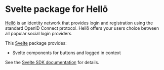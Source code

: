 # Svelte package for Hellō

[Hellō](https://hello.dev) is an identity network that provides login and registration using the standard OpenID Connect protocol. Hellō offers your users choice between all popular social login providers.

This [Svelte](https://svelte.dev/) package provides:
- Svelte components for buttons and logged in context

See the [Svelte SDK documentation](https://www.hello.dev/docs/sdks/svelte) for details.


